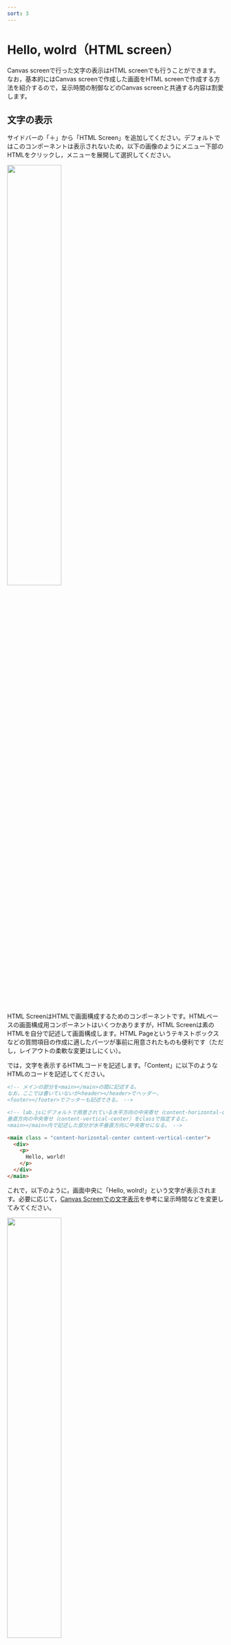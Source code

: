 ```yaml
---
sort: 3
---
```


# Hello, wolrd（HTML screen）
Canvas screenで行った文字の表示はHTML screenでも行うことができます。なお，基本的にはCanvas screenで作成した画面をHTML screenで作成する方法を紹介するので，呈示時間の制御などのCanvas screenと共通する内容は割愛します。

## 文字の表示
サイドバーの「＋」から「HTML Screen」を追加してください。デフォルトではこのコンポーネントは表示されないため，以下の画像のようにメニュー下部のHTMLをクリックし，メニューを展開して選択してください。

<img src='./image/fig4.png' width='50%'>

HTML ScreenはHTMLで画面構成するためのコンポーネントです。HTMLベースの画面構成用コンポーネントはいくつかありますが，HTML Screenは素のHTMLを自分で記述して画面構成します。HTML Pageというテキストボックスなどの質問項目の作成に適したパーツが事前に用意されたものも便利です（ただし，レイアウトの柔軟な変更はしにくい）。


では，文字を表示するHTMLコードを記述します。「Content」に以下のようなHTMLのコードを記述してください。

```html
<!-- メインの部分を<main></main>の間に記述する。
なお，ここでは書いていないが<header></header>でヘッダー，
<footer></footer>でフッターも記述できる。 -->

<!-- lab.jsにデフォルトで用意されている水平方向の中央寄せ（content-horizontal-center）と
垂直方向の中央寄せ（content-vertical-center）をclassで指定すると，
<main></main>内で記述した部分が水平垂直方向に中央寄せになる。 -->

<main class = "content-horizontal-center content-vertical-center">
  <div>
    <p>
      Hello, world!
    </p>
  </div>
</main>
```

これで，以下のように，画面中央に「Hello, wolrd!」という文字が表示されます。必要に応じて，[Canvas Screenでの文字表示](./hello_world_canvas.md)を参考に呈示時間などを変更してみてください。


<img src='./image/fig5.png' width='50%'>


```note
HTML Screenでは何をやっているのか（省略可）
上記のコードで画面中央に「Hello, wolrd!」と表示される中身はどうなっているのかを少し説明します（HTMLの知識がある方や背景に関心のあまりない方は読み飛ばしてください）。

注意点として，lab.jsにはHTMLで画面を構成するためのレイアウトの指定や定義が既に行われているため，ここでの説明は一般的なHTMLでのページ構成とは少し異なる説明になります。

まず，lab.js BuilderでHTML Screenベースの画面を作成する場合，場面の領域をheader, main, footerの3つに分けて考えます。このうち，headerとfooterはメイン画面ではない上部と下部の領域となるため，省略される場合も多いでしょう。headerとfooterはWordをイメージしていただくとよいかもしれません。mainの部分がメイン画面になります（そのままですが）。

まず，どこからどこまでがメイン場面として画面レイアウトを構成するのかを定義します。`<main>`から始まり，`</main>`までの範囲がメイン画面であることを`<main></main>`のHTMLタグで記述します。`<`と`>`で囲まれた文字列はHTMLタグとして認識されるため，画面には表示されない点に注意してください。

しかし，今回は`<main>`ではなく，`<main class = "content-horizontal-center content-vertical-center">`と記述してます。ここでは`<main>`から`</main>`で囲まれた領域のレイアウトとして`content-horizontal-center`と`content-vertical-center`というclassを指定しています。classとは特定のレイアウトや見た目を予め任意のclass名で定義しておくことで，class名を与えることで，事前に定義したレイアウトに当該要素を変化させるものです。例えば，ファッションで「オフィスカジュアル」と言えば，どのような見た目かがわかるというイメージでしょうか。lab.jsで用意されている`content-horizontal-center`というclassを指定した場合，その要素は水平方向に中央寄せで表示されます。今回は，`content-horizontal-center`と`content-vertical-center`の2つ指定することで，水平方向と垂直方向に中央寄せ（つまり，画面中央寄せ）を実現しています。他のも色々なclassが用意されていますが，詳しくは[こちら](https://labjs.readthedocs.io/en/latest/learn/css/style.html)をご確認ください。

classをうまく利用することでレイアウトや見た目を簡単に制御することができます。例えば，以下のように書き替えると水平方向に右寄せ，垂直方向に中央寄せが実現できます。

```html
<main class = "content-horizontal-right content-vertical-center">
  <div>
    <p>
      Hello, world!
    </p>
  </div>
</main>
```

<img src='./image/fig6.png' width='50%'>

サイドバーの「設定」→「CSS」で自分で新たにclassを定義することも可能です。

`<div></div>`はグループ化するためのタグ`<p></p>`は段落タグになります。詳しくはHTMLに関する資料をご参照ください。
```

## 見た目の変更

HTMLでは文字サイズや色を比較的簡単に変更することができます。
例えば，以下のように小さい文字サイズから大きなサイズまで変更が可能です。

小さい字
```html
<main class = "content-horizontal-center content-vertical-center">
  <div>
    <!-- style = "font-size:○vh"でフォントサイズを変更する（vhは縦の画面サイズ(Y）を100vhとした時の割合でサイズ指定する方法。画面サイズと刺激の比が環境間で揃う） -->
    <p style = "font-size: 1vh;">
      Hello, world!
    </p>
  </div>
</main>
```

中くらいの字
```html
<main class = "content-horizontal-center content-vertical-center">
  <div>
    <!-- style = "font-size:○vh"でフォントサイズを変更する（vhは縦の画面サイズ(Y）を100vhとした時の割合でサイズ指定する方法。画面サイズと刺激の比が環境間で揃う） -->
    <p style = "font-size: 5vh;">
      Hello, world!
    </p>
  </div>
</main>
```

大きな字
```html
<main class = "content-horizontal-center content-vertical-center">
  <div>
    <!-- style = "font-size:○vh"でフォントサイズを変更する（vhは縦の画面サイズ(Y）を100vhとした時の割合でサイズ指定する方法。画面サイズと刺激の比が環境間で揃う） -->
    <p style = "font-size: 10vh;">
      Hello, world!
    </p>
  </div>
</main>
```

色を変えたい場合は以下のように変更が可能です。

色名で指定
```html
<main class = "content-horizontal-center content-vertical-center">
  <div>
    <!-- style = "color:○○;"で色を変更できる -->
    <p style = "color:tomato;">
      Hello, world!
    </p>
  </div>
</main>
```

RGBで指定
```html
<main class = "content-horizontal-center content-vertical-center">
  <div>
    <!-- style = "color:○○;"で色を変更できる -->
    <p style = "color: #0000ff;">
      Hello, world!
    </p>
  </div>
</main>
```

このように，HTML ScreenはHTMLとCSSでレイアウトや見た目を制御します。レイアウトや見た目を制御したい場合はlab.jsjやJavaScriptではなく，HTMLやCSSについて調べると解決することが多いでしょう。

## デモ＆ソース

ここページで取り上げた内容をまとめたlab.jsのデモとソースファイルは以下の通りです。

 * [デモ](./demo/hello_wordl_html_demo/index.html)
 * [ソース](./data/hello_world_html_demo.json)